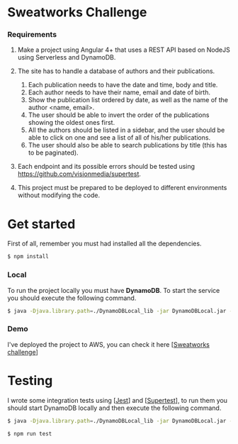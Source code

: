 # Sweatworks Challenge

### Requirements
1. Make a project using Angular 4+ that uses a REST API based on NodeJS using Serverless and DynamoDB.

2. The site has to handle a database of authors and their publications.
    1. Each publication needs to have the date and time, body and title.
    2. Each author needs to have their name, email and date of birth.
    3. Show the publication list ordered by date, as well as the name of the author <name, email>.
    4. The user should be able to invert the order of the publications showing the oldest ones first.
    5. All the authors should be listed in a sidebar, and the user should be able to click on one and see a list of all of his/her publications.
    6. The user should also be able to search publications by title (this has to be paginated).

3. Each endpoint and its possible errors should be tested using https://github.com/visionmedia/supertest.

4. This project must be prepared to be deployed to different environments without modifying the code.

# Get started

First of all, remember you must had installed all the dependencies.

```sh
$ npm install
```

### Local
To run the project locally you must have **DynamoDB**.
To start the service you should execute the following command.

```sh
$ java -Djava.library.path=./DynamoDBLocal_lib -jar DynamoDBLocal.jar -sharedDb
```

### Demo
I've deployed the project to AWS, you can check it here [[Sweatworks challenge](https://f0znmhbp6l.execute-api.us-west-2.amazonaws.com/dev/api/v1/)] 

# Testing

I wrote some integration tests using [[Jest](https://jestjs.io/)] and [[Supertest](https://github.com/visionmedia/supertest)], to run them you should start DynamoDB locally and then execute the following command.

```sh
$ java -Djava.library.path=./DynamoDBLocal_lib -jar DynamoDBLocal.jar -sharedDb
```

```sh
$ npm run test
```
